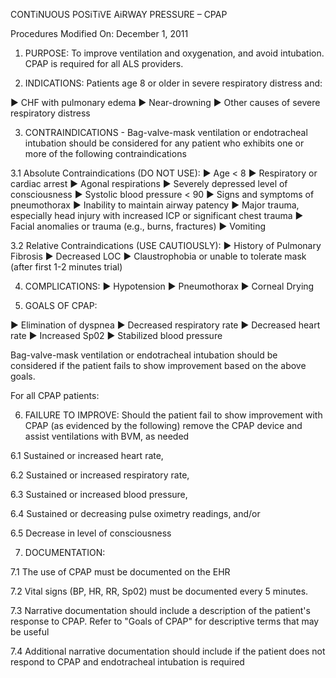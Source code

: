 CONTiNUOUS POSiTiVE AiRWAY PRESSURE – CPAP

Procedures
Modified On: December 1, 2011

1. PURPOSE: To improve ventilation and oxygenation, and avoid intubation. CPAP is required for all ALS providers.

2. INDICATIONS: Patients age 8 or older in severe respiratory distress and:

► CHF with pulmonary edema
► Near-drowning
► Other causes of severe respiratory distress

3. CONTRAINDICATIONS - Bag-valve-mask ventilation or endotracheal intubation should be considered for any patient who exhibits one or more of the following contraindications

3.1 Absolute Contraindications (DO NOT USE):
► Age < 8
► Respiratory or cardiac arrest
► Agonal respirations
► Severely depressed level of consciousness
► Systolic blood pressure < 90
► Signs and symptoms of pneumothorax
► Inability to maintain airway patency
► Major trauma, especially head injury with increased ICP or significant chest trauma
► Facial anomalies or trauma (e.g., burns, fractures)
► Vomiting

3.2 Relative Contraindications (USE CAUTIOUSLY):
► History of Pulmonary Fibrosis
► Decreased LOC
► Claustrophobia or unable to tolerate mask (after first 1-2 minutes trial)

4. COMPLICATIONS:
► Hypotension
► Pneumothorax
► Corneal Drying

5. GOALS OF CPAP:

► Elimination of dyspnea
► Decreased respiratory rate
► Decreased heart rate
► Increased Sp02
► Stabilized blood pressure

Bag-valve-mask ventilation or endotracheal intubation should be considered if the patient fails to show improvement based on the above goals.

For all CPAP patients:

6. FAILURE TO IMPROVE: Should the patient fail to show improvement with CPAP (as evidenced by the following) remove the CPAP device and assist ventilations with BVM, as needed

6.1 Sustained or increased heart rate,

6.2 Sustained or increased respiratory rate,

6.3 Sustained or increased blood pressure,

6.4 Sustained or decreasing pulse oximetry readings, and/or

6.5 Decrease in level of consciousness

7. DOCUMENTATION:

7.1 The use of CPAP must be documented on the EHR

7.2 Vital signs (BP, HR, RR, Sp02) must be documented every 5 minutes.

7.3 Narrative documentation should include a description of the patient's response to CPAP. Refer to "Goals of CPAP" for descriptive terms that may be useful

7.4 Additional narrative documentation should include if the patient does not respond to CPAP and endotracheal intubation is required





